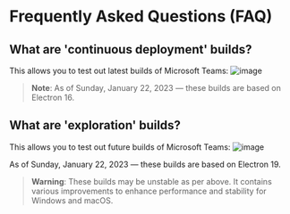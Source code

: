 # Frequently Asked Questions (FAQ)

## What are 'continuous deployment' builds?

This allows you to test out latest builds of Microsoft Teams:
![image](https://user-images.githubusercontent.com/11600822/213933331-572c6a10-a644-465e-9695-c8712389fe3f.png)

> **Note**:
> As of Sunday, January 22, 2023 — these builds are based on Electron 16.

## What are 'exploration' builds?

This allows you to test out future builds of Microsoft Teams:
![image](https://user-images.githubusercontent.com/11600822/213933127-0ba37d9b-56e8-4014-8f42-a65a051f691f.png)

As of Sunday, January 22, 2023 — these builds are based on Electron 19.

> **Warning**:
> These builds may be unstable as per above.
> It contains various improvements to enhance performance and stability for Windows and macOS.
